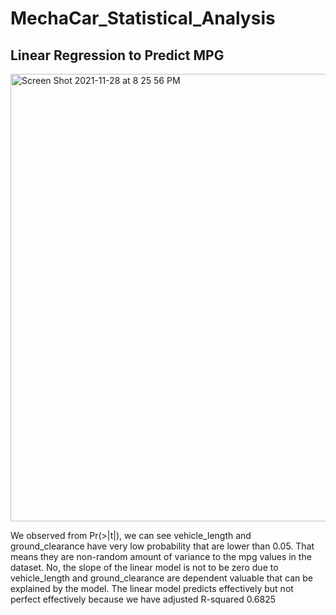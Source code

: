 # MechaCar_Statistical_Analysis
## Linear Regression to Predict MPG
<img width="716" alt="Screen Shot 2021-11-28 at 8 25 56 PM" src="https://user-images.githubusercontent.com/88211298/143808832-2d9d4edf-80fd-4fcb-8258-0c5edbd8a30f.png">

We observed from Pr(>|t|), we can see vehicle_length and ground_clearance have very low probability that are lower than 0.05. That means they are non-random amount of variance to the mpg values in the dataset.
No, the slope of the linear model is not to be zero due to vehicle_length and ground_clearance are dependent valuable that can be explained by the model.
The linear model predicts effectively but not perfect effectively because we have adjusted R-squared 0.6825
